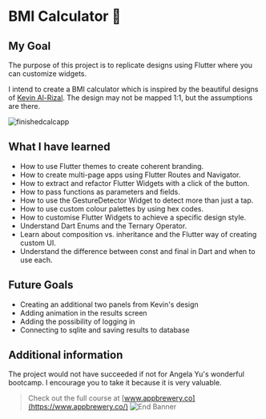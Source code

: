 # BMI Calculator 💪

## My Goal

The purpose of this project is to replicate designs using Flutter where you can customize widgets. 

I intend to create a BMI calculator which is inspired by the beautiful designs of [Kevin Al-Rizal](https://dribbble.com/shots/11368106-BMI-Calculator-App-Neumorphism). The design may not be mapped 1:1, but the assumptions are there. 

![finishedcalcapp](https://user-images.githubusercontent.com/72250823/114150971-ed0b3200-991c-11eb-96e0-0e6f1f00812a.gif)


## What I have learned

- How to use Flutter themes to create coherent branding. 
- How to create multi-page apps using Flutter Routes and Navigator.
- How to extract and refactor Flutter Widgets with a click of the button. 
- How to pass functions as parameters and fields.
- How to use the GestureDetector Widget to detect more than just a tap.
- How to use custom colour palettes by using hex codes.
- How to customise Flutter Widgets to achieve a specific design style.
- Understand Dart Enums and the Ternary Operator.
- Learn about composition vs. inheritance and the Flutter way of creating custom UI.
- Understand the difference between const and final in Dart and when to use each.

## Future Goals

- Creating an additional two panels from Kevin's design
- Adding animation in the results screen
- Adding the possibility of logging in
- Connecting to sqlite and saving results to database

## Additional information

The project would not have succeeded if not for Angela Yu's wonderful bootcamp. I encourage you to take it because it is very valuable. 

>Check out the full course at [www.appbrewery.co](https://www.appbrewery.co/)
![End Banner](https://github.com/londonappbrewery/Images/blob/master/readme-end-banner.png)
